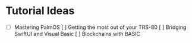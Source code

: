 # Tutorial Ideas

- [ ] Mastering PalmOS
  [ ] Getting the most out of your TRS-80
  [ ] Bridging SwiftUI and Visual Basic
  [ ] Blockchains with BASIC
